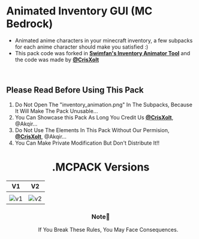 # Animated Inventory GUI (MC Bedrock)
<DOCTYPE html>
<html>
  <ul>
  <li>Animated anime characters in your minecraft inventory, a few subpacks for each anime character should make you satisfied :)</li>
  <li>This pack code was forked in <a href="https://github.com/Swedeachu/MCPE-Inventory-Animator"><b>Swimfan's Inventory Animator Tool</b></a> and the code was made by <b><a href="https://github.com/CrisXolt">@CrisXolt</a></b></b></a></li>
  </ul>
  <br>
<h2> Please Read Before Using This Pack </h2>

<ol>
  <li>Do Not Open The "inventory_animation.png" In The Subpacks, Because It Will Make The Pack Unusable...</li> 
  <li>You Can Showcase this Pack As Long You Credit Us <b><a href="https://github.com/CrisXolt">@CrisXolt</a></b>, @Akqir...</li> 
  <li>Do Not Use The Elements In This Pack Without Our Permision, <b><a href="https://github.com/CrisXolt">@CrisXolt</a></b>, @Akqir...</li> 
  <li>You Can Make Private Modification But Don't Distribute It!!</li> 
</ol>
<div align="left">                                  <div align="right">
  <h1 align="center">.MCPACK Versions</h1>            
                                     
|  V1                                                                                                                | V2                                                                                                                  |
|--------------------------------------------------------------------------------------------------------------------|---------------------------------------------------------------------------------------------------------------------|
| <a href="https://youtu.be/aakA7UrQl88">                                                                            |  <a href="https://youtu.be/wFLH5QmgEIU">                                                                            |
| ![v1](https://github.com/aKqir24/Animated-Inventory-GUI/assets/142222025/ed189b81-e7e8-44c1-b2ea-b3fab198666c)</a> | ![v2](https://github.com/aKqir24/Animated-Inventory-GUI/assets/142222025/2a40d8df-5192-4e1b-9666-f62054a82bb4)</a>  |   

  <h3 align="center" >Note📔</h3>
 <dd  align="center">If You Break These Rules, You May Face Consequences.</dd>
</html>
